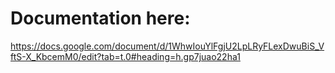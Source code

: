 # Documentation here:
https://docs.google.com/document/d/1WhwIouYlFgjU2LpLRyFLexDwuBiS_VftS-X_KbcemM0/edit?tab=t.0#heading=h.gp7juao22ha1
